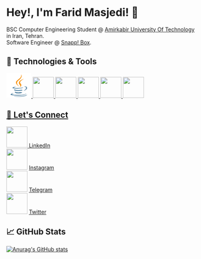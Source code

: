 # Hey!, I'm Farid Masjedi! 👋

BSC Computer Engineering Student @ [Amirkabir University Of Technology](https://aut.ac.ir) in Iran, Tehran.\
Software Engineer @ [Snapp! Box](https://snapp.ir/bike-delivery/).


## 🔧 Technologies & Tools

<a href="https://www.java.com/en/"/> <img src="java.png" width="65" height="65"/>
<a href="https://www.python.org/"/> <img src="https://img.icons8.com/3d-fluency/375/null/python.png" width="55" height="55"/>
<img src="https://img.icons8.com/color/480/null/c-programming.png" width="55" height="55"/>
<a href="https://spring.io/"/> <img src="https://img.icons8.com/color/240/null/spring-logo.png" width="55" height="55"/>
<a href="https://www.docker.com/"/> <img src="https://img.icons8.com/fluency/240/null/docker.png" width="55" height="55"/>
<img src="https://img.icons8.com/external-soft-fill-juicy-fish/60/null/external-sql-coding-and-development-soft-fill-soft-fill-juicy-fish.png" width="55" height="55"/>

## 💬 Let's Connect
<img src="https://img.icons8.com/color/480/null/linkedin.png" width="55" height="55"/> [LinkedIn](https://www.linkedin.com/in/blue-farid/) \
<img src="https://img.icons8.com/fluency/240/null/instagram-new.png" width="55" height="55"/> [Instagram](https://www.instagram.com/blue.farid/) \
<img src="https://img.icons8.com/color/480/null/telegram-app--v1.png" width="55" height="55"/> [Telegram](https://telegram.me/blue_farid) \
<img src="https://img.icons8.com/fluency/240/null/twitter.png" width="55" height="55"/> [Twitter](https://twitter.com/blue__farid)

## 📈 GitHub Stats
[![Anurag's GitHub stats](https://github-readme-stats.vercel.app/api?username=blue-farid)](https://github.com/anuraghazra/github-readme-stats)
